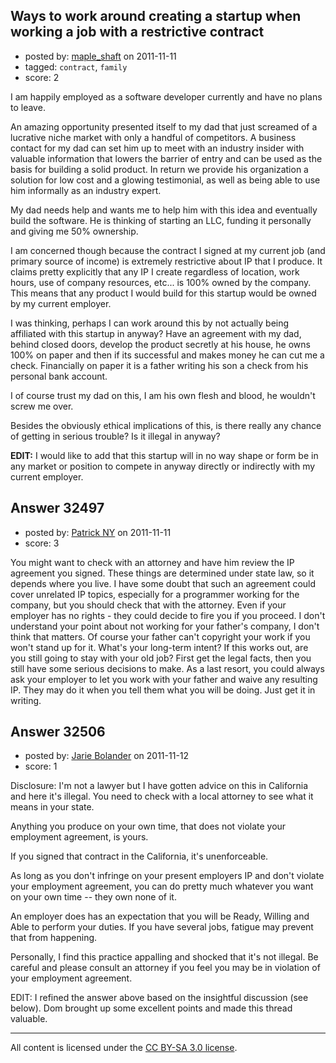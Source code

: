 ## Ways to work around creating a startup when working a job with a restrictive contract

- posted by: [maple_shaft](https://stackexchange.com/users/-1/14070-maple-shaft) on 2011-11-11
- tagged: `contract`, `family`
- score: 2

I am happily employed as a software developer currently and have no plans to leave.

An amazing opportunity presented itself to my dad that just screamed of a lucrative niche market with only a handful of competitors.  A business contact for my dad can set him up to meet with an industry insider with valuable information that lowers the barrier of entry and can be used as the basis for building a solid product.  In return we provide his organization a solution for low cost and a glowing testimonial, as well as being able to use him informally as an industry expert.

My dad needs help and wants me to help him with this idea and eventually build the software.  He is thinking of starting an LLC, funding it personally and giving me 50% ownership.

I am concerned though because the contract I signed at my current job (and primary source of income) is extremely restrictive about IP that I produce.  It claims pretty explicitly that any IP I create regardless of location, work hours, use of company resources, etc... is 100% owned by the company.  This means that any product I would build for this startup would be owned by my current employer.

I was thinking, perhaps I can work around this by not actually being affiliated with this startup in anyway?  Have an agreement with my dad, behind closed doors, develop the product secretly at his house, he owns 100% on paper and then if its successful and makes money he can cut me a check.  Financially on paper it is a father writing his son a check from his personal bank account.

I of course trust my dad on this, I am his own flesh and blood, he wouldn't screw me over.

Besides the obviously ethical implications of this, is there really any chance of getting in serious trouble?  Is it illegal in anyway?

**EDIT:** I would like to add that this startup will in no way shape or form be in any market or position to compete in anyway directly or indirectly with my current employer.


## Answer 32497

- posted by: [Patrick NY](https://stackexchange.com/users/-1/14366-patrick-ny) on 2011-11-11
- score: 3

You might want to check with an attorney and have him review the IP agreement you signed. These things are determined under state law, so it depends where you live. I have some doubt that such an agreement could cover unrelated IP topics, especially for a programmer working for the company, but you should check that with the attorney. Even if your employer has no rights - they could decide to fire you if you proceed. I don't understand your point about not working for your father's company, I don't think that matters.  Of course your father can't copyright your work if you won't stand up for it. What's your long-term intent? If this works out, are you still going to stay with your old job? First get the legal facts, then you still have some serious decisions to make. As a last resort, you could always ask your employer to let you work with your father and waive any resulting IP. They may do it when you tell them what you will be doing. Just get it in writing.



## Answer 32506

- posted by: [Jarie Bolander](https://stackexchange.com/users/-1/585-jarie-bolander) on 2011-11-12
- score: 1

Disclosure: I'm not a lawyer but I have gotten advice on this in California and here it's illegal. You need to check with a local attorney to see what it means in your state.

Anything you produce on your own time, that does not violate your employment agreement, is yours.

If you signed that contract in the California, it's unenforceable. 

As long as you don't infringe on your present employers IP and don't violate your employment agreement, you can do pretty much whatever you want on your own time -- they own none of it.

An employer does has an expectation that you will be Ready, Willing and Able to perform your duties. If you have several jobs, fatigue may prevent that from happening.

Personally, I find this practice appalling and shocked that it's not illegal. Be careful and please consult an attorney if you feel you may be in violation of your employment agreement.

EDIT: I refined the answer above based on the insightful discussion (see below). Dom brought up some excellent points and made this thread valuable.




---

All content is licensed under the [CC BY-SA 3.0 license](https://creativecommons.org/licenses/by-sa/3.0/).
